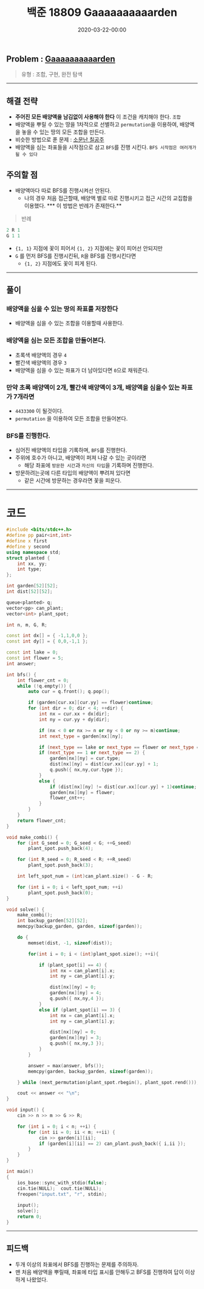 ﻿---
title: 백준 18809 Gaaaaaaaaaarden
date: 2020-03-22-00:00
categories:
- PS

tags:
- baekjoon
- PS
- Problem Solve
- 조합
- 구현
- 완전 탐색

---

## Problem : [Gaaaaaaaaaarden](https://www.acmicpc.net/problem/18809)
> 유형 : 조합, 구현, 완전 탐색

---


## 해결 전략

* **주어진 모든 배양액을 남김없이 사용해야 한다** 이 조건을 캐치해야 한다. `조합`  
* 배양액을 뿌릴 수 있는 땅을 1차적으로 선별하고 `permutation`을 이용하여, 배양액을 놓을 수 있는 땅의 모든 조합을 만든다.  
* 비슷한 방법으로 푼 문제 : [소문난 칠공주](https://unluckyjung.github.io/ps/2020/02/26/BOJ1941/)  
* 배양액을 심는 좌표들을 시작점으로 삼고 `BFS`를 진행 시킨다. `BFS 시작점은 여러개가 될 수 있다` 


## 주의할 점

* 배양액마다 따로 BFS를 진행시켜선 안된다.
	* 나의 경우 처음 접근할때, 배양액 별로 따로 진행시키고 접근 시간의 교집합을 이용했다.
	*** 이 방법은 반례가 존재한다.**

> 반례 

```c++
2 R 1
G 1 1
```
* `{1, 1}` 지점에 꽃이 피어서 `{1, 2}` 지점에는 꽃이 피어선 안되지만
* `G` 를 먼저 BFS를 진행시킨뒤, `R`을 BFS를 진행시킨다면
	* `{1, 2}` 지점에도 꽃이 피게 된다.

---


## 풀이

### 배양액을 심을 수 있는 땅의 좌표를 저장한다
* 배양액을 심을 수 있는 조합을 이용할때 사용한다.


### 배양액을 심는 모든 조합을 만들어본다.
* 초록색 배양액의 경우 `4`
* 빨간색 배양액의 경우 `3`
* 배양액을 심을 수 있는 좌표가 더 남아있다면 `0`으로 채워준다.

### 만약 초록 배양액이 2개, 빨간색 배양액이 3개, 배양액을 심을수 있는 좌표가 7개라면
* `4433300` 이 될것이다.
* `permutation` 을 이용하여 모든 조합을 만들어본다.



### BFS를 진행한다.

* 심어진 배양액의 타입을 기록하며, `BFS`를 진행한다.
* 주위에 호수가 아니고, 배양액이 퍼져 나갈 수 있는 곳이라면
	* 해당 좌표에 `방문한 시간`과 `자신의 타입`을 기록하며 진행한다.
* 방문하려는곳에 다른 타입의 배양액이 뿌려져 있다면
	* 같은 시간에 방문하는 경우라면 꽃을 피운다.

---

# 코드

```c++
#include <bits/stdc++.h>
#define pp pair<int,int>
#define x first
#define y second
using namespace std;
struct planted {
    int xx, yy;
    int type;
};

int garden[52][52];
int dist[52][52];

queue<planted> q;
vector<pp> can_plant;
vector<int> plant_spot;

int n, m, G, R;

const int dx[] = { -1,1,0,0 };
const int dy[] = { 0,0,-1,1 };

const int lake = 0;
const int flower = 5;
int answer;

int bfs() {
    int flower_cnt = 0;
    while (!q.empty()) {
        auto cur = q.front(); q.pop();

        if (garden[cur.xx][cur.yy] == flower)continue;
        for (int dir = 0; dir < 4; ++dir) {
            int nx = cur.xx + dx[dir];
            int ny = cur.yy + dy[dir];

            if (nx < 0 or nx >= n or ny < 0 or ny >= m)continue;
            int next_type = garden[nx][ny];

            if (next_type == lake or next_type == flower or next_type == cur.type)continue;
            if (next_type == 1 or next_type == 2) {
                garden[nx][ny] = cur.type;
                dist[nx][ny] = dist[cur.xx][cur.yy] + 1;
                q.push({ nx,ny,cur.type });
            }
            else {
                if (dist[nx][ny] != dist[cur.xx][cur.yy] + 1)continue;
                garden[nx][ny] = flower;
                flower_cnt++;
            }
        }
    }
    return flower_cnt;
}

void make_combi() {
    for (int G_seed = 0; G_seed < G; ++G_seed)
        plant_spot.push_back(4);

    for (int R_seed = 0; R_seed < R; ++R_seed)
        plant_spot.push_back(3);

    int left_spot_num = (int)can_plant.size() - G - R;

    for (int i = 0; i < left_spot_num; ++i)
        plant_spot.push_back(0);
}

void solve() {
    make_combi();
    int backup_garden[52][52];
    memcpy(backup_garden, garden, sizeof(garden));

    do {
        memset(dist, -1, sizeof(dist));

        for(int i = 0; i < (int)plant_spot.size(); ++i){

            if (plant_spot[i] == 4) {
                int nx = can_plant[i].x;
                int ny = can_plant[i].y;

                dist[nx][ny] = 0;
                garden[nx][ny] = 4;
                q.push({ nx,ny,4 });
            }
            else if (plant_spot[i] == 3) {
                int nx = can_plant[i].x;
                int ny = can_plant[i].y;

                dist[nx][ny] = 0;
                garden[nx][ny] = 3;
                q.push({ nx,ny,3 });
            }
        }

        answer = max(answer, bfs());
        memcpy(garden, backup_garden, sizeof(garden));

    } while (next_permutation(plant_spot.rbegin(), plant_spot.rend()));

    cout << answer << "\n";
}

void input() {
	cin >> n >> m >> G >> R;

	for (int i = 0; i < n; ++i) {
		for (int ii = 0; ii < m; ++ii) {
			cin >> garden[i][ii];
			if (garden[i][ii] == 2) can_plant.push_back({ i,ii });
		}
	}
}

int main()
{
    ios_base::sync_with_stdio(false);
    cin.tie(NULL);  cout.tie(NULL);
    freopen("input.txt", "r", stdin);
    
    input();
    solve();
    return 0;
}
```


---


## 피드백

* 두개 이상의 좌표에서 BFS를 진행하는 문제를 주의하자.  
* 맨 처음 배양액을 뿌릴때, 좌표에 타입 표시를 안해두고 BFS를 진행하여 답이 이상하게 나왔었다.  